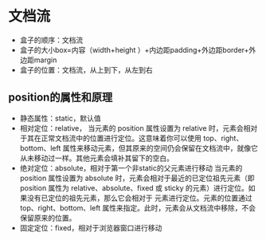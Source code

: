 # 文档流
- 盒子的顺序：文档流
- 盒子的大小box=内容（width+height ）+内边距padding+外边距border+外边距margin
- 盒子的位置：文档流，从上到下，从左到右

## position的属性和原理
- 静态属性：static，默认值
- 相对定位：relative，  当元素的 position 属性设置为 relative 时，元素会相对于其在正常文档流中的位置进行定位。这意味着你可以使用 top、right、bottom、left 属性来移动元素，但其原来的空间仍会保留在文档流中，就像它从未移动过一样。其他元素会填补其留下的空白。
- 绝对定位：absolute，相对于第一个非static的父元素进行移动 当元素的 position 属性设置为 absolute 时，元素会相对于最近的已定位祖先元素（即 position 属性为 relative、absolute、fixed 或 sticky 的元素）进行定位。如果没有已定位的祖先元素，那么它会相对于 <html> 元素进行定位。元素的位置通过 top、right、bottom、left 属性来指定。此时，元素会从文档流中移除，不会保留原来的位置。
- 固定定位：fixed，相对于浏览器窗口进行移动

